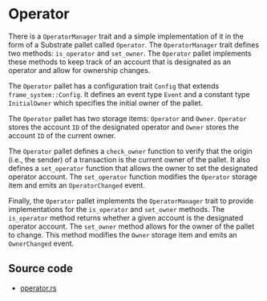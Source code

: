 # Operator

There is a `OperatorManager` trait and a simple implementation of it in the form of a Substrate pallet called `Operator`. The `OperatorManager` trait defines two methods: `is_operator` and `set_owner`. The `Operator` pallet implements these methods to keep track of an account that is designated as an operator and allow for ownership changes.

The `Operator` pallet has a configuration trait `Config` that extends `frame_system::Config`. It defines an event type `Event` and a constant type `InitialOwner` which specifies the initial owner of the pallet.

The `Operator` pallet has two storage items: `Operator` and `Owner`. `Operator` stores the account `ID` of the designated operator and `Owner` stores the account `ID` of the current owner.

The `Operator` pallet defines a `check_owner` function to verify that the origin (i.e., the sender) of a transaction is the current owner of the pallet. It also defines a `set_operator` function that allows the owner to set the designated operator account. The `set_operator` function modifies the `Operator` storage item and emits an `OperatorChanged` event.

Finally, the `Operator` pallet implements the `OperatorManager` trait to provide implementations for the `is_operator` and `set_owner` methods. The `is_operator` method returns whether a given account is the designated operator account. The `set_owner` method allows for the owner of the pallet to change. This method modifies the `Owner` storage item and emits an `OwnerChanged` event.

## Source code

* [operator.rs](https://github.com/zeropoolnetwork/zeropool-substrate/blob/main/pallets/pallet-zeropool/src/operator.rs)